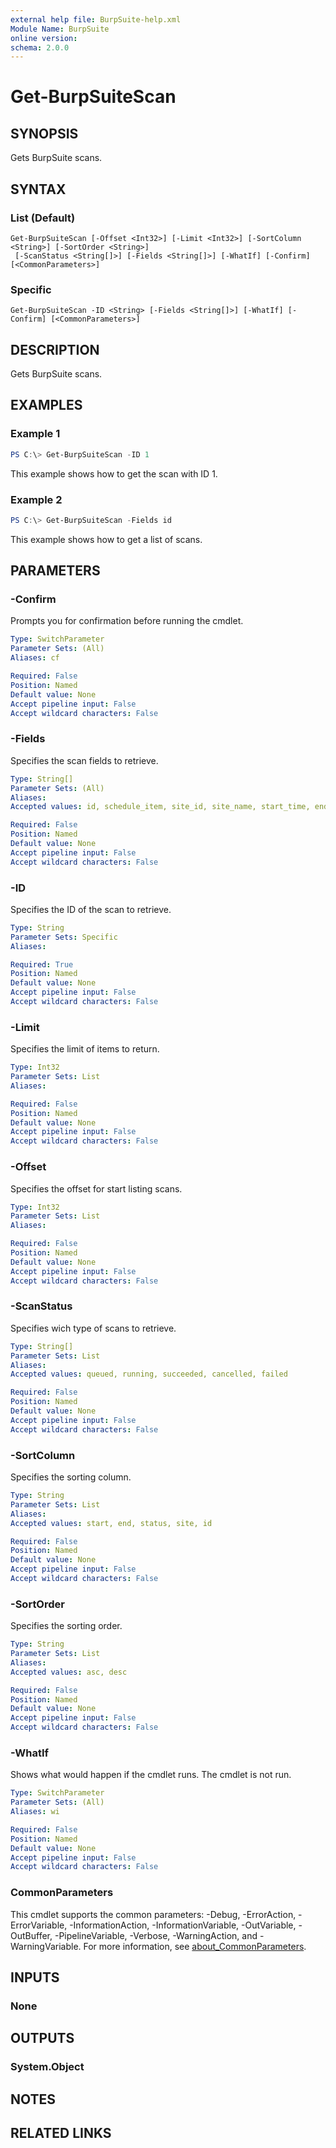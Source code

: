 ```yaml
---
external help file: BurpSuite-help.xml
Module Name: BurpSuite
online version:
schema: 2.0.0
---
```


# Get-BurpSuiteScan

## SYNOPSIS
Gets BurpSuite scans.

## SYNTAX

### List (Default)
```
Get-BurpSuiteScan [-Offset <Int32>] [-Limit <Int32>] [-SortColumn <String>] [-SortOrder <String>]
 [-ScanStatus <String[]>] [-Fields <String[]>] [-WhatIf] [-Confirm] [<CommonParameters>]
```

### Specific
```
Get-BurpSuiteScan -ID <String> [-Fields <String[]>] [-WhatIf] [-Confirm] [<CommonParameters>]
```

## DESCRIPTION
Gets BurpSuite scans.

## EXAMPLES

### Example 1
```powershell
PS C:\> Get-BurpSuiteScan -ID 1
```

This example shows how to get the scan with ID 1.

### Example 2
```powershell
PS C:\> Get-BurpSuiteScan -Fields id
```

This example shows how to get a list of scans.

## PARAMETERS

### -Confirm
Prompts you for confirmation before running the cmdlet.

```yaml
Type: SwitchParameter
Parameter Sets: (All)
Aliases: cf

Required: False
Position: Named
Default value: None
Accept pipeline input: False
Accept wildcard characters: False
```

### -Fields
Specifies the scan fields to retrieve.

```yaml
Type: String[]
Parameter Sets: (All)
Aliases:
Accepted values: id, schedule_item, site_id, site_name, start_time, end_time, duration_in_seconds, status, agent, scan_metrics, scan_failure_message, generated_by, scanner_version, scan_configurations, scan_delta, jira_ticket_count, issue_types, issue_counts, audit_items, audit_item, scope, site_application_logins, schedule_item_application_logins, issues

Required: False
Position: Named
Default value: None
Accept pipeline input: False
Accept wildcard characters: False
```

### -ID
Specifies the ID of the scan to retrieve.

```yaml
Type: String
Parameter Sets: Specific
Aliases:

Required: True
Position: Named
Default value: None
Accept pipeline input: False
Accept wildcard characters: False
```

### -Limit
Specifies the limit of items to return.

```yaml
Type: Int32
Parameter Sets: List
Aliases:

Required: False
Position: Named
Default value: None
Accept pipeline input: False
Accept wildcard characters: False
```

### -Offset
Specifies the offset for start listing scans.

```yaml
Type: Int32
Parameter Sets: List
Aliases:

Required: False
Position: Named
Default value: None
Accept pipeline input: False
Accept wildcard characters: False
```

### -ScanStatus
Specifies wich type of scans to retrieve.

```yaml
Type: String[]
Parameter Sets: List
Aliases:
Accepted values: queued, running, succeeded, cancelled, failed

Required: False
Position: Named
Default value: None
Accept pipeline input: False
Accept wildcard characters: False
```

### -SortColumn
Specifies the sorting column.

```yaml
Type: String
Parameter Sets: List
Aliases:
Accepted values: start, end, status, site, id

Required: False
Position: Named
Default value: None
Accept pipeline input: False
Accept wildcard characters: False
```

### -SortOrder
Specifies the sorting order.

```yaml
Type: String
Parameter Sets: List
Aliases:
Accepted values: asc, desc

Required: False
Position: Named
Default value: None
Accept pipeline input: False
Accept wildcard characters: False
```

### -WhatIf
Shows what would happen if the cmdlet runs.
The cmdlet is not run.

```yaml
Type: SwitchParameter
Parameter Sets: (All)
Aliases: wi

Required: False
Position: Named
Default value: None
Accept pipeline input: False
Accept wildcard characters: False
```

### CommonParameters
This cmdlet supports the common parameters: -Debug, -ErrorAction, -ErrorVariable, -InformationAction, -InformationVariable, -OutVariable, -OutBuffer, -PipelineVariable, -Verbose, -WarningAction, and -WarningVariable. For more information, see [about_CommonParameters](http://go.microsoft.com/fwlink/?LinkID=113216).

## INPUTS

### None

## OUTPUTS

### System.Object
## NOTES

## RELATED LINKS
